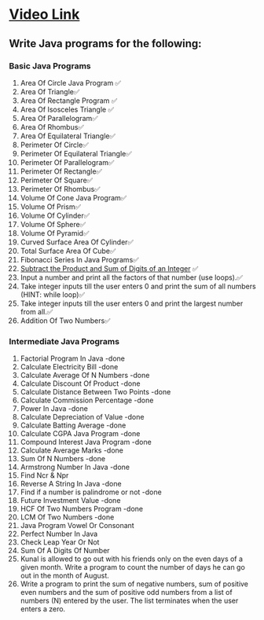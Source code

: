 # [Video Link](https://youtu.be/ldYLYRNaucM)
## Write Java programs for the following: 

### Basic Java Programs
1. Area Of Circle Java Program ✅
2. Area Of Triangle✅
3. Area Of Rectangle Program ✅
4. Area Of Isosceles Triangle ✅
5. Area Of Parallelogram✅
6. Area Of Rhombus✅
7. Area Of Equilateral Triangle✅
8. Perimeter Of Circle✅
9. Perimeter Of Equilateral Triangle✅
10. Perimeter Of Parallelogram✅
11. Perimeter Of Rectangle✅
12. Perimeter Of Square✅
13. Perimeter Of Rhombus✅
14. Volume Of Cone Java Program✅
15. Volume Of Prism✅
16. Volume Of Cylinder✅
17. Volume Of Sphere✅
18. Volume Of Pyramid✅
19. Curved Surface Area Of Cylinder✅
20. Total Surface Area Of Cube✅
21. Fibonacci Series In Java Programs✅
22. [Subtract the Product and Sum of Digits of an Integer](https://leetcode.com/problems/subtract-the-product-and-sum-of-digits-of-an-integer/) ✅
23. Input a number and print all the factors of that number (use loops).✅
24. Take integer inputs till the user enters 0 and print the sum of all numbers
(HINT: while loop)✅
25. Take integer inputs till the user enters 0 and print the largest number from
all.✅
26. Addition Of Two Numbers✅

### Intermediate Java Programs
1. Factorial Program In Java -done
2. Calculate Electricity Bill -done
3. Calculate Average Of N Numbers -done
4. Calculate Discount Of Product -done
5. Calculate Distance Between Two Points -done
6. Calculate Commission Percentage -done
7. Power In Java -done
8. Calculate Depreciation of Value -done
9. Calculate Batting Average -done
10. Calculate CGPA Java Program -done
11. Compound Interest Java Program -done
12. Calculate Average Marks -done
13. Sum Of N Numbers -done
14. Armstrong Number In Java -done
15. Find Ncr & Npr
16. Reverse A String In Java -done
17. Find if a number is palindrome or not -done
18. Future Investment Value -done
19. HCF Of Two Numbers Program -done
20. LCM Of Two Numbers -done
21. Java Program Vowel Or Consonant 
22. Perfect Number In Java
23. Check Leap Year Or Not
24. Sum Of A Digits Of Number
25. Kunal is allowed to go out with his friends only on the even days of a given month. Write a program to count the number of days he can go out in the month of August.
26. Write a program to print the sum of negative numbers, sum of positive even numbers and the sum of positive odd numbers from a list of numbers (N) entered by the user. The list terminates when the user enters a zero.
